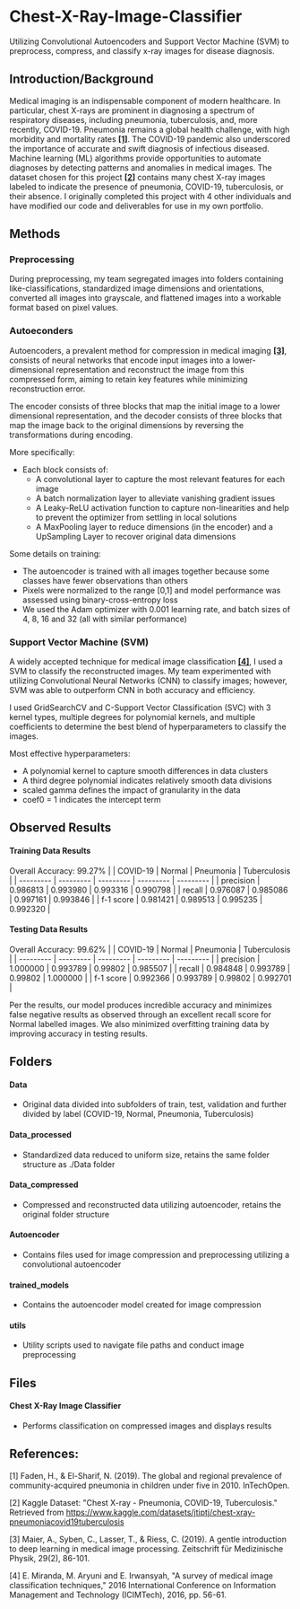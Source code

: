 # Chest-X-Ray-Image-Classifier
Utilizing Convolutional Autoencoders and Support Vector Machine (SVM) to preprocess, compress, and classify x-ray images for disease diagnosis. 

## Introduction/Background
Medical imaging is an indispensable component of modern healthcare. In particular, chest X-rays are prominent in diagnosing a spectrum of respiratory diseases, including pneumonia, tuberculosis, and, more recently, COVID-19. Pneumonia remains a global health challenge, with high morbidity and mortality rates [**[1]**](#ref1). The COVID-19 pandemic also underscored the importance of accurate and swift diagnosis of infectious diseased. Machine learning (ML) algorithms provide opportunities to automate diagnoses by detecting patterns and anomalies in medical images. The dataset chosen for this project [**[2]**](#ref2) contains many chest X-ray images labeled to indicate the presence of pneumonia, COVID-19, tuberculosis, or their absence. I originally completed this project with 4 other individuals and have modified our code and deliverables for use in my own portfolio. 

## Methods
### Preprocessing
During preprocessing, my team segregated images into folders containing like-classifications, standardized image dimensions and orientations, converted all images into grayscale, and flattened images into a workable format based on pixel values.

### Autoeconders 
Autoencoders, a prevalent method for compression in medical imaging [**[3]**](#ref3), consists of neural networks that encode input images into a lower-dimensional representation and reconstruct the image from this compressed form, aiming to retain key features while minimizing reconstruction error.

The encoder consists of three blocks that map the initial image to a lower dimensional representation, and the decoder consists of three blocks that map the image back to the original dimensions by reversing the transformations during encoding.

More specifically:
- Each block consists of:
  - A convolutional layer to capture the most relevant features for each image
  - A batch normalization layer to alleviate vanishing gradient issues
  - A Leaky-ReLU activation function to capture non-linearities and help to prevent the optimizer from settling in local solutions
  - A MaxPooling layer to reduce dimensions (in the encoder) and a UpSampling Layer to recover original data dimensions

Some details on training:
- The autoencoder is trained with all images together because some classes have fewer observations than others
- Pixels were normalized to the range [0,1] and model performance was assessed using binary-cross-entropy loss
- We used the Adam optimizer with 0.001 learning rate, and batch sizes of 4, 8, 16 and 32 (all with similar performance)

### Support Vector Machine (SVM)
A widely accepted technique for medical image classification [**[4]**](#ref4), I used a SVM to classify the reconstructed images. My team experimented with utilizing Convolutional Neural Networks (CNN) to classify images; however, SVM was able to outperform CNN in both accuracy and efficiency. 

I used GridSearchCV and C-Support Vector Classification (SVC) with 3 kernel types, multiple degrees for polynomial kernels, and multiple coefficients to determine the best blend of hyperparameters to classify the images. 

Most effective hyperparameters:
- A polynomial kernel to capture smooth differences in data clusters
- A third degree polynomial indicates relatively smooth data divisions
- scaled gamma defines the impact of granularity in the data
- coef0 = 1 indicates the intercept term

## Observed Results

#### Training Data Results
Overall Accuracy: 99.27%
| | COVID-19 | Normal | Pneumonia | Tuberculosis |
| --------- | --------- | --------- | --------- | --------- |
| precision | 0.986813 | 0.993980 | 0.993316 | 0.990798 |
| recall | 0.976087 | 0.985086 | 0.997161 | 0.993846 |
| f-1 score | 0.981421 | 0.989513 | 0.995235 | 0.992320 |

#### Testing Data Results
Overall Accuracy: 99.62%
| | COVID-19 | Normal | Pneumonia | Tuberculosis |
| --------- | --------- | --------- | --------- | --------- |
| precision | 1.000000 | 0.993789 |  0.99802 | 0.985507 |
| recall | 0.984848 | 0.993789 | 0.99802 | 1.000000 |
| f-1 score | 0.992366 | 0.993789 | 0.99802 | 0.992701 |

Per the results, our model produces incredible accuracy and minimizes false negative results as observed through an excellent recall score for Normal labelled images. We also minimized overfitting training data by improving accuracy in testing results. 

## Folders
#### Data
- Original data divided into subfolders of train, test, validation and further divided by label (COVID-19, Normal, Pneumonia, Tuberculosis)
#### Data_processed
- Standardized data reduced to uniform size, retains the same folder structure as ./Data folder
#### Data_compressed
- Compressed and reconstructed data utilizing autoencoder, retains the original folder structure
#### Autoencoder
- Contains files used for image compression and preprocessing utilizing a convolutional autoencoder
#### trained_models
- Contains the autoencoder model created for image compression
#### utils
- Utility scripts used to navigate file paths and conduct image preprocessing

## Files
#### Chest X-Ray Image Classifier
- Performs classification on compressed images and displays results

## References:
<a id="ref1"></a> [1] Faden, H., & El-Sharif, N. (2019). The global and regional prevalence of community-acquired pneumonia in children under five in 2010. InTechOpen.

<a id="ref2"></a> [2] Kaggle Dataset: "Chest X-ray - Pneumonia, COVID-19, Tuberculosis." Retrieved from https://www.kaggle.com/datasets/jtiptj/chest-xray-pneumoniacovid19tuberculosis

<a id="ref3"></a> [3] Maier, A., Syben, C., Lasser, T., & Riess, C. (2019). A gentle introduction to deep learning in medical image processing. Zeitschrift für Medizinische Physik, 29(2), 86-101. 

<a id="ref4"></a> [4] E. Miranda, M. Aryuni and E. Irwansyah, "A survey of medical image classification techniques," 2016 International Conference on Information Management and Technology (ICIMTech), 2016, pp. 56-61.
